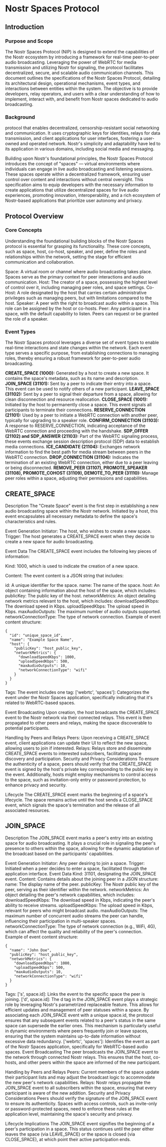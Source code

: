 # Nostr Spaces Protocol

## Introduction

### Purpose and Scope

The Nostr Spaces Protocol (NIP) is designed to extend the capabilities of the Nostr ecosystem by introducing a framework for real-time peer-to-peer audio broadcasting. Leveraging the power of WebRTC for media transmission and utilizing Nostr for signaling, the protocol facilitates decentralized, secure, and scalable audio communication channels. This document outlines the specifications of the Nostr Spaces Protocol, detailing its architectural design, operational mechanisms, event types, and interactions between entities within the system. The objective is to provide developers, relay operators, and users with a clear understanding of how to implement, interact with, and benefit from Nostr spaces dedicated to audio broadcasting.

### Background

protocol that enables decentralized, censorship-resistant social networking and communication. It uses cryptographic keys for identities, relays for data transmission, and client applications for user interfaces, fostering a user-owned and operated network. Nostr's simplicity and adaptability have led to its application in various domains, including social media and messaging.

Building upon Nostr's foundational principles, the Nostr Spaces Protocol introduces the concept of "spaces" — virtual environments where individuals can engage in live audio broadcasting and listening sessions. These spaces operate within a decentralized framework, ensuring user control over content and interactions without central oversight. This specification aims to equip developers with the necessary information to create applications that utilize decentralized spaces for live audio experiences, promoting innovation, interoperability, and a rich ecosystem of Nostr-based applications that prioritize user autonomy and privacy.

## Protocol Overview

### Core Concepts

Understanding the foundational building blocks of the Nostr Spaces protocol is essential for grasping its functionality. These core concepts, such as space, host, co-host, speaker, and peer, define the roles and relationships within the network, setting the stage for efficient communication and collaboration.

Space: A virtual room or channel where audio broadcasting takes place. Spaces serve as the primary context for peer interactions and audio communication.
Host: The creator of a space, possessing the highest level of control over it, including managing peer roles, and space settings.
Co-Host: A role designated by the host that carries certain administrative privileges such as managing peers, but with limitations compared to the host.
Speaker: A peer with the right to broadcast audio within a space. This role can be assigned by the host or co-hosts.
Peer: Any participant in a space, with the default capability to listen. Peers can request or be granted the role of a speaker.

### Event Types

The Nostr Spaces protocol leverages a diverse set of event types to enable real-time interactions and state changes within the network. Each event type serves a specific purpose, from establishing connections to managing roles, thereby ensuring a robust framework for peer-to-peer audio broadcasting.

**CREATE_SPACE (1000):** Generated by a host to create a new space. It contains the space's metadata, such as its name and description.
**JOIN_SPACE (31101):** Sent by a peer to indicate their entry into a space. This event can be used to notify others of a new participant.
**LEAVE_SPACE (31102):** Sent by a peer to signal their departure from a space, allowing for clean disconnection and resource reallocation.
**CLOSE_SPACE (1001):** Initiated by the host to permanently close a space. This event signals all participants to terminate their connections.
**RESERVE_CONNECTION (21101):** Used by a peer to initiate a WebRTC connection with another peer, typically for upgrading to a speaker role.
**CONFIRM_CONNECTION (31103):** A response to RESERVE_CONNECTION, indicating acceptance of the WebRTC connection and proceeding with the handshake.
**SDP_OFFER (21102) and SDP_ANSWER (21103):** Part of the WebRTC signaling process, these events exchange session description protocol (SDP) data to establish media connections.
**ICE_CANDIDATE (21104):** Exchanges network information to find the best path for media stream between peers in the WebRTC connection.
**DROP_CONNECTION (31104):** Indicates the termination of an existing WebRTC connection, either due to a peer leaving or being disconnected.
**REMOVE_PEER (31107), PROMOTE_SPEAKER (31108), PROMOTE_COHOST (31109), DEMOTE_TO_PEER (31110):** Manage peer roles within a space, adjusting their permissions and capabilities.

## CREATE_SPACE

Description
The "Create Space" event is the first step in establishing a new audio broadcasting space within the Nostr network. Initiated by a host, this event encapsulates all necessary metadata to define the space's characteristics and rules.

Event Generation
Initiator: The host, who wishes to create a new space.
Trigger: The host generates a CREATE_SPACE event when they decide to create a new space for audio broadcasting.

Event Data
The CREATE_SPACE event includes the following key pieces of information:

Kind: 1000, which is used to indicate the creation of a new space.

Content: The event content is a JSON string that includes:

id: A unique identifier for the space.
name: The name of the space.
host: An object containing information about the host of the space, which includes:
publicKey: The public key of the host.
networkMetrics: An object detailing network metrics relevant to the host, which includes:
downloadSpeedKbps: The download speed in Kbps.
uploadSpeedKbps: The upload speed in Kbps.
maxAudioOutputs: The maximum number of audio outputs supported.
networkConnectionType: The type of network connection.
Example of event content structure:

```jsonc
{
  "id": "unique_space_id",
  "name": "Example Space Name",
  "host": {
    "publicKey": "host_public_key",
    "networkMetrics": {
      "downloadSpeedKbps": 1000,
      "uploadSpeedKbps": 500,
      "maxAudioOutputs": 10,
      "networkConnectionType": "wifi"
    }
  }
}
```

Tags: The event includes one tag:
['webrtc', 'spaces']: Categorizes the event under the Nostr Spaces application, specifically indicating that it's related to WebRTC-based spaces.

Event Broadcasting
Upon creation, the host broadcasts the CREATE_SPACE event to the Nostr network via their connected relays. This event is then propagated to other peers and relays, making the space discoverable to potential participants.

Handling by Peers and Relays
Peers: Upon receiving a CREATE_SPACE event, client applications can update their UI to reflect the new space, allowing users to join if interested.
Relays: Relays store and disseminate CREATE_SPACE events to interested subscribers, facilitating space discovery and participation.
Security and Privacy Considerations
To ensure the authenticity of a space, peers should verify that the CREATE_SPACE event is signed by the host's private key corresponding to the public key in the event. Additionally, hosts might employ mechanisms to control access to the space, such as invitation-only entry or password protection, to enhance privacy and security.

Lifecycle
The CREATE_SPACE event marks the beginning of a space's lifecycle. The space remains active until the host sends a CLOSE_SPACE event, which signals the space's termination and the release of all associated resources.

## JOIN_SPACE

Description
The JOIN_SPACE event marks a peer's entry into an existing space for audio broadcasting. It plays a crucial role in signaling the peer's presence to others within the space, allowing for the dynamic adaptation of the broadcast based on the participants' capabilities.

Event Generation
Initiator: Any peer desiring to join a space.
Trigger: Initiated when a peer decides to enter a space, facilitated through the application interface.
Event Data
Kind: 31101, designating the JOIN_SPACE event.
Content: Contains details about the joining peer in a JSON structure:
name: The display name of the peer.
publicKey: The Nostr public key of the peer, serving as their identifier within the network.
networkMetrics: An object detailing the peer's network capabilities, which includes:
downloadSpeedKbps: The download speed in Kbps, indicating the peer's ability to receive streams.
uploadSpeedKbps: The upload speed in Kbps, relevant for peers who might broadcast audio.
maxAudioOutputs: The maximum number of concurrent audio streams the peer can handle, influencing their participation in multi-speaker spaces.
networkConnectionType: The type of network connection (e.g., WiFi, 4G), which can affect the quality and reliability of the peer's connection.
Example of event content structure:

```jsonc
{
  "name": "John Doe",
  "publicKey": "host_public_key",
  "networkMetrics": {
    "downloadSpeedKbps": 1000,
    "uploadSpeedKbps": 500,
    "maxAudioOutputs": 10,
    "networkConnectionType": "wifi"
  }
}
```

Tags:
['s', space.id]: Links the event to the specific space the peer is joining.
['d', space.id]: The d tag in the JOIN_SPACE event plays a strategic role by leveraging Nostr's parametrized replaceable feature. This allows for efficient updates and management of peer statuses within a space. By associating each JOIN_SPACE event with a unique space.id, the protocol ensures that any subsequent events related to a peer's status in the same space can supersede the earlier ones. This mechanism is particularly useful in dynamic environments where peers frequently join or leave spaces, ensuring that the system maintains up-to-date information without excessive data redundancy.
['webrtc', 'spaces']: Identifies the event as part of the Nostr Spaces application, specifically for WebRTC-based audio spaces.
Event Broadcasting
The peer broadcasts the JOIN_SPACE event to the network through connected Nostr relays. This ensures that the host, co-hosts, and other peers within the space are informed of the new participant.

Handling by Peers and Relays
Peers: Current members of the space update their participant lists and may adjust the broadcast logic to accommodate the new peer's network capabilities.
Relays: Nostr relays propagate the JOIN_SPACE event to all subscribers within the space, ensuring that every participant is aware of the new addition.
Security and Privacy Considerations
Peers should verify the signature of the JOIN_SPACE event to ensure its authenticity. Spaces with access controls, such as invite-only or password-protected spaces, need to enforce these rules at the application level, maintaining the space's security and privacy.

Lifecycle Implications
The JOIN_SPACE event signifies the beginning of a peer's participation in a space. This status continues until the peer either leaves the space (via LEAVE_SPACE) or the space is closed (via CLOSE_SPACE), at which point their active participation ends.
